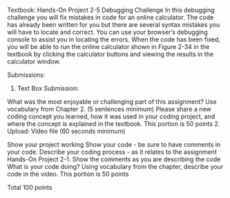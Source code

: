 Textbook: Hands-On Project 2-5
Debugging Challenge
In this debugging challenge you will fix mistakes in code for an online calculator. The code has already been written for you but there are several syntax mistakes you will have to locate and correct. You can use your browser’s debugging console to assist you in locating the errors. When the code has been fixed, you will be able to run the online calculator shown in Figure 2-34  in the textbook by clicking the calculator buttons and viewing the results in the calculator window.

Submissions:

1. Text Box Submission:

What was the most enjoyable or challenging part of this assignment?  Use vocabulary from Chapter 2. (5 sentences minimum)
Please share a new coding concept you learned, how it was used in your coding project, and where the concept is explained in the textbook.
This portion is 50 points
2. Upload: Video file (60 seconds minimum)

Show your project working
Show your code - be sure to have comments in your code.
Describe your coding process - as it relates to the assignment Hands-On Project 2-1.
Show the comments as you are describing the code
What is your code doing?
Using vocabulary from the chapter, describe your code in the video.
This portion is 50 points

Total 100 points